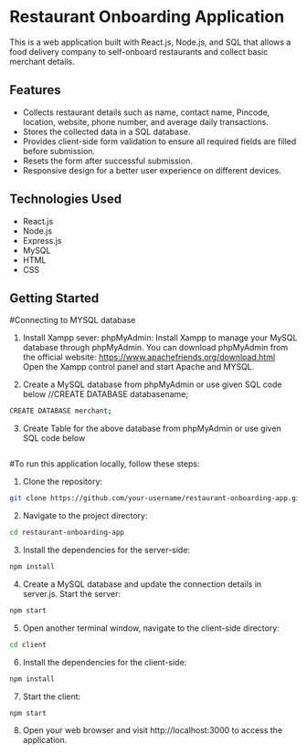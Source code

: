 # Restaurant Onboarding Application

This is a web application built with React.js, Node.js, and SQL that allows a food delivery company to self-onboard restaurants and collect basic merchant details.

## Features

- Collects restaurant details such as name, contact name, Pincode, location, website, phone number, and average daily transactions.
- Stores the collected data in a SQL database.
- Provides client-side form validation to ensure all required fields are filled before submission.
- Resets the form after successful submission.
- Responsive design for a better user experience on different devices.

## Technologies Used

- React.js
- Node.js
- Express.js
- MySQL
- HTML
- CSS

## Getting Started

#Connecting to MYSQL database

1. Install Xampp sever:
phpMyAdmin: Install Xampp to manage your MySQL database through phpMyAdmin.
You can download phpMyAdmin from the official website: https://www.apachefriends.org/download.html
Open the Xampp control panel and start Apache and MYSQL.

2. Create a MySQL database from phpMyAdmin or use given SQL code below
   //CREATE DATABASE databasename;
```bash
CREATE DATABASE merchant; 
```
3. Create Table for the above database from phpMyAdmin or use given SQL code below
```

```


#To run this application locally, follow these steps:

1. Clone the repository:

```bash
git clone https://github.com/your-username/restaurant-onboarding-app.git
```

2. Navigate to the project directory:
```bash
cd restaurant-onboarding-app
```
3. Install the dependencies for the server-side:
```bash
npm install
```
4. Create a MySQL database and update the connection details in server.js.
Start the server:

```bash
npm start
```
5. Open another terminal window, navigate to the client-side directory:
```bash
cd client
```
6. Install the dependencies for the client-side:
```bash
npm install
```
7. Start the client:
```bash
npm start
```
8. Open your web browser and visit http://localhost:3000 to access the application.
